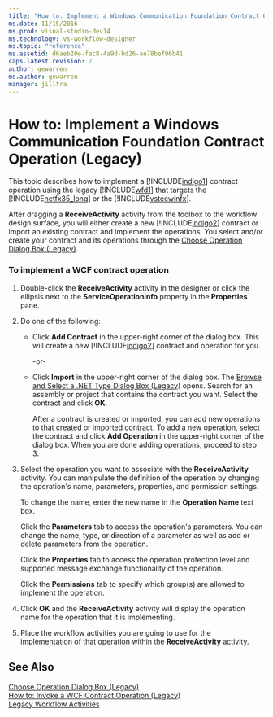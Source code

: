 ```yaml
---
title: "How to: Implement a Windows Communication Foundation Contract Operation (Legacy) | Microsoft Docs"
ms.date: 11/15/2016
ms.prod: visual-studio-dev14
ms.technology: vs-workflow-designer
ms.topic: "reference"
ms.assetid: d6aeb20e-fac8-4a9d-bd26-ae78bef96b41
caps.latest.revision: 7
author: gewarren
ms.author: gewarren
manager: jillfra
---
```

# How to: Implement a Windows Communication Foundation Contract Operation (Legacy)
This topic describes how to implement a [!INCLUDE[indigo1](../includes/indigo1-md.md)] contract operation using the legacy [!INCLUDE[wfd1](../includes/wfd1-md.md)] that targets the [!INCLUDE[netfx35_long](../includes/netfx35-long-md.md)] or the [!INCLUDE[vstecwinfx](../includes/vstecwinfx-md.md)].  
  
 After dragging a **ReceiveActivity** activity from the toolbox to the workflow design surface, you will either create a new [!INCLUDE[indigo2](../includes/indigo2-md.md)] contract or import an existing contract and implement the operations. You select and/or create your contract and its operations through the [Choose Operation Dialog Box (Legacy)](../workflow-designer/choose-operation-dialog-box-legacy.md).  
  
### To implement a WCF contract operation  
  
1. Double-click the **ReceiveActivity** activity in the designer or click the ellipsis next to the **ServiceOperationInfo** property in the **Properties** pane.  
  
2. Do one of the following:  
  
   - Click **Add Contract** in the upper-right corner of the dialog box. This will create a new [!INCLUDE[indigo2](../includes/indigo2-md.md)] contract and operation for you.  
  
      -or-  
  
   - Click **Import** in the upper-right corner of the dialog box. The [Browse and Select a .NET Type Dialog Box (Legacy)](../workflow-designer/browse-and-select-a-dotnet-type-dialog-box-legacy.md) opens. Search for an assembly or project that contains the contract you want. Select the contract and click **OK**.  
  
     After a contract is created or imported, you can add new operations to that created or imported contract. To add a new operation, select the contract and click **Add Operation** in the upper-right corner of the dialog box. When you are done adding operations, proceed to step 3.  
  
3. Select the operation you want to associate with the **ReceiveActivity** activity. You can manipulate the definition of the operation by changing the operation's name, parameters, properties, and permission settings.  
  
    To change the name, enter the new name in the **Operation Name** text box.  
  
    Click the **Parameters** tab to access the operation's parameters. You can change the name, type, or direction of a parameter as well as add or delete parameters from the operation.  
  
    Click the **Properties** tab to access the operation protection level and supported message exchange functionality of the operation.  
  
    Click the **Permissions** tab to specify which group(s) are allowed to implement the operation.  
  
4. Click **OK** and the **ReceiveActivity** activity will display the operation name for the operation that it is implementing.  
  
5. Place the workflow activities you are going to use for the implementation of that operation within the **ReceiveActivity** activity.  
  
## See Also  
 [Choose Operation Dialog Box (Legacy)](../workflow-designer/choose-operation-dialog-box-legacy.md)   
 [How to: Invoke a WCF Contract Operation (Legacy)](../workflow-designer/how-to-invoke-a-windows-communication-foundation-contract-operation-legacy.md)   
 [Legacy Workflow Activities](../workflow-designer/legacy-workflow-activities.md)